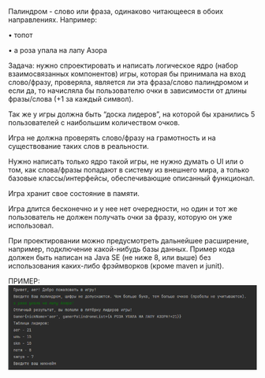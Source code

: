 Палиндром - слово или фраза, одинаково читающееся в обоих направлениях.
Например:
<br />

• топот
<br />

• а роза упала на лапу Азора
<br />

Задача: нужно спроектировать и написать логическое ядро (набор взаимосвязанных компонентов)
игры, которая бы принимала на вход слово/фразу, проверяла, 
является ли эта фраза/слово палиндромом и если да, то начисляла бы пользователю очки 
в зависимости от длины фразы/слова (+1 за каждый символ).
<br />

Так же у игры должна быть “доска лидеров”, на которой бы хранились 5 пользователей с наибольшим количеством очков.
<br />

Игра не должна проверять слово/фразу на грамотность и на существование таких слов в реальности.
<br />

Нужно написать только ядро такой игры, не нужно думать о UI или о том, как слова/фразы попадают 
в систему из внешнего мира, а только базовые классы/интерфейсы, обеспечивающие описанный функционал.
<br />

Игра хранит свое состояние в памяти.
<br />

Игра длится бесконечно и у нее нет очередности, но один и тот же пользователь не должен получать 
очки за фразу, которую он уже использовал.
<br />

При проектировании можно предусмотреть дальнейшее расширение, например, подключение какой-нибудь базы данных.
Пример кода должен быть написан на Java SE (не ниже 8, или выше) без использования каких-либо фрэймворков (кроме maven и junit).

ПРИМЕР:
![img.png](img.png)